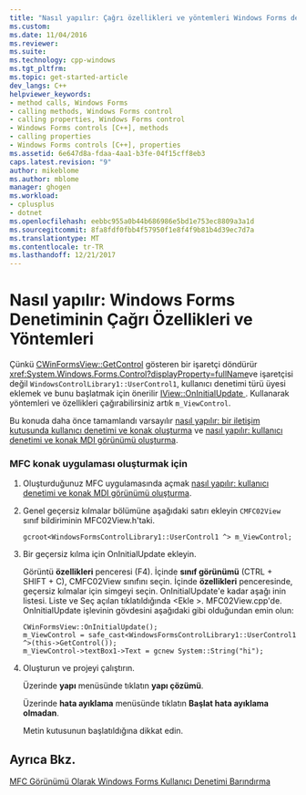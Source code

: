 ```yaml
---
title: "Nasıl yapılır: Çağrı özellikleri ve yöntemleri Windows Forms denetimi | Microsoft Docs"
ms.custom: 
ms.date: 11/04/2016
ms.reviewer: 
ms.suite: 
ms.technology: cpp-windows
ms.tgt_pltfrm: 
ms.topic: get-started-article
dev_langs: C++
helpviewer_keywords:
- method calls, Windows Forms
- calling methods, Windows Forms control
- calling properties, Windows Forms control
- Windows Forms controls [C++], methods
- calling properties
- Windows Forms controls [C++], properties
ms.assetid: 6e647d8a-fdaa-4aa1-b3fe-04f15cff8eb3
caps.latest.revision: "9"
author: mikeblome
ms.author: mblome
manager: ghogen
ms.workload:
- cplusplus
- dotnet
ms.openlocfilehash: eebbc955a0b44b686986e5bd1e753ec8809a3a1d
ms.sourcegitcommit: 8fa8fdf0fbb4f57950f1e8f4f9b81b4d39ec7d7a
ms.translationtype: MT
ms.contentlocale: tr-TR
ms.lasthandoff: 12/21/2017
---
```

# <a name="how-to-call-properties-and-methods-of-the-windows-forms-control"></a>Nasıl yapılır: Windows Forms Denetiminin Çağrı Özellikleri ve Yöntemleri
Çünkü [CWinFormsView::GetControl](../mfc/reference/cwinformsview-class.md#getcontrol) gösteren bir işaretçi döndürür <xref:System.Windows.Forms.Control?displayProperty=fullName>ve işaretçisi değil `WindowsControlLibrary1::UserControl1`, kullanıcı denetimi türü üyesi eklemek ve bunu başlatmak için önerilir [IView::OnInitialUpdate ](../mfc/reference/iview-interface.md#oninitialupdate). Kullanarak yöntemleri ve özellikleri çağırabilirsiniz artık `m_ViewControl`.  
  
 Bu konuda daha önce tamamlandı varsayılır [nasıl yapılır: bir iletişim kutusunda kullanıcı denetimi ve konak oluşturma](../dotnet/how-to-create-the-user-control-and-host-in-a-dialog-box.md) ve [nasıl yapılır: kullanıcı denetimi ve konak MDI görünümü oluşturma](../dotnet/how-to-create-the-user-control-and-host-mdi-view.md).  
  
### <a name="to-create-the-mfc-host-application"></a>MFC konak uygulaması oluşturmak için  
  
1.  Oluşturduğunuz MFC uygulamasında açmak [nasıl yapılır: kullanıcı denetimi ve konak MDI görünümü oluşturma](../dotnet/how-to-create-the-user-control-and-host-mdi-view.md).  
  
2.  Genel geçersiz kılmalar bölümüne aşağıdaki satırı ekleyin `CMFC02View` sınıf bildiriminin MFC02View.h'taki.  
  
     `gcroot<WindowsFormsControlLibrary1::UserControl1 ^> m_ViewControl;`  
  
3.  Bir geçersiz kılma için OnInitialUpdate ekleyin.  
  
     Görüntü **özellikleri** penceresi (F4). İçinde **sınıf görünümü** (CTRL + SHIFT + C), CMFC02View sınıfını seçin. İçinde **özellikleri** penceresinde, geçersiz kılmalar için simgeyi seçin. OnInitialUpdate'e kadar aşağı inin listesi. Liste ve Seç açılan tıklatıldığında \<Ekle >. MFC02View.cpp'de. OnInitialUpdate işlevinin gövdesini aşağıdaki gibi olduğundan emin olun:  
  
    ```  
    CWinFormsView::OnInitialUpdate();  
    m_ViewControl = safe_cast<WindowsFormsControlLibrary1::UserControl1 ^>(this->GetControl());  
    m_ViewControl->textBox1->Text = gcnew System::String("hi");  
    ```  
  
4.  Oluşturun ve projeyi çalıştırın.  
  
     Üzerinde **yapı** menüsünde tıklatın **yapı çözümü**.  
  
     Üzerinde **hata ayıklama** menüsünde tıklatın **Başlat hata ayıklama olmadan**.  
  
     Metin kutusunun başlatıldığına dikkat edin.  
  
## <a name="see-also"></a>Ayrıca Bkz.  
 [MFC Görünümü Olarak Windows Forms Kullanıcı Denetimi Barındırma](../dotnet/hosting-a-windows-forms-user-control-as-an-mfc-view.md)